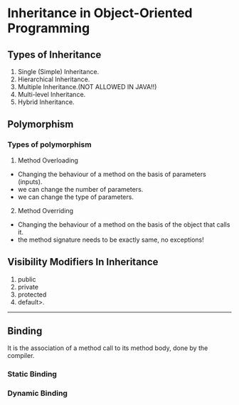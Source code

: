 # Inheritance in Object-Oriented Programming

## Types of Inheritance
1. Single (Simple) Inheritance.
2. Hierarchical Inheritance.
3. Multiple Inheritance.(NOT ALLOWED IN JAVA!!)
4. Multi-level Inheritance.
5. Hybrid Inheritance.

## Polymorphism
### Types of polymorphism
1. Method Overloading
- Changing the behaviour of a method on the basis of parameters (inputs).
- we can change the number of parameters.
- we can change the type of parameters.
 
2. Method Overriding
- Changing the behaviour of a method on the basis of the object that calls it.
- the method signature needs to be exactly same, no exceptions!

## Visibility Modifiers In Inheritance
1. public
2. private
3. protected
4. default>.

--- 
## Binding
It is the association of a method call to its method body, done by the compiler.

### Static Binding

### Dynamic Binding

 